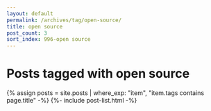```yaml
---
layout: default
permalink: /archives/tag/open-source/
title: open source
post_count: 3
sort_index: 996-open source
---
```

<h1 class="page-heading">Posts tagged with open source</h1>
{% assign posts = site.posts | where_exp: "item", "item.tags contains page.title" -%}
{%- include post-list.html -%}
